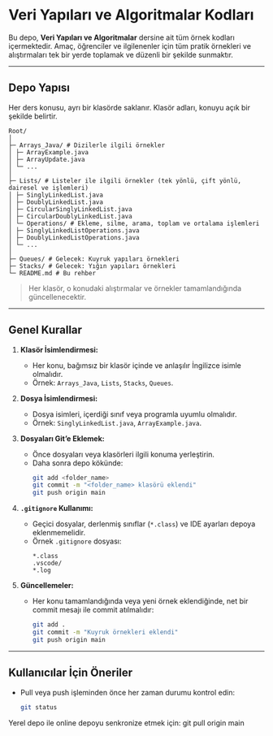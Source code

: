 # Veri Yapıları ve Algoritmalar Kodları

Bu depo, **Veri Yapıları ve Algoritmalar** dersine ait tüm örnek kodları içermektedir. Amaç, öğrenciler ve ilgilenenler için tüm pratik örnekleri ve alıştırmaları tek bir yerde toplamak ve düzenli bir şekilde sunmaktır.

---

## Depo Yapısı

Her ders konusu, ayrı bir klasörde saklanır. Klasör adları, konuyu açık bir şekilde belirtir.
```
Root/
│
├─ Arrays_Java/ # Dizilerle ilgili örnekler
│ ├─ ArrayExample.java
│ ├─ ArrayUpdate.java
│ └─ ...
│
├─ Lists/ # Listeler ile ilgili örnekler (tek yönlü, çift yönlü, dairesel ve işlemleri)
│ ├─ SinglyLinkedList.java
│ ├─ DoublyLinkedList.java
│ ├─ CircularSinglyLinkedList.java
│ ├─ CircularDoublyLinkedList.java
│ └─ Operations/ # Ekleme, silme, arama, toplam ve ortalama işlemleri
│ ├─ SinglyLinkedListOperations.java
│ ├─ DoublyLinkedListOperations.java
│ └─ ...
│
├─ Queues/ # Gelecek: Kuyruk yapıları örnekleri
├─ Stacks/ # Gelecek: Yığın yapıları örnekleri
└─ README.md # Bu rehber
```

> Her klasör, o konudaki alıştırmalar ve örnekler tamamlandığında güncellenecektir.

---

## Genel Kurallar

1. **Klasör İsimlendirmesi:**  
   - Her konu, bağımsız bir klasör içinde ve anlaşılır İngilizce isimle olmalıdır.  
   - Örnek: `Arrays_Java`, `Lists`, `Stacks`, `Queues`.

2. **Dosya İsimlendirmesi:**  
   - Dosya isimleri, içerdiği sınıf veya programla uyumlu olmalıdır.  
   - Örnek: `SinglyLinkedList.java`, `ArrayExample.java`.

3. **Dosyaları Git’e Eklemek:**  
   - Önce dosyaları veya klasörleri ilgili konuma yerleştirin.  
   - Daha sonra depo kökünde:
     ```bash
     git add <folder_name>
     git commit -m "<folder_name> klasörü eklendi"
     git push origin main
     ```

4. **`.gitignore` Kullanımı:**  
   - Geçici dosyalar, derlenmiş sınıflar (`*.class`) ve IDE ayarları depoya eklenmemelidir.  
   - Örnek `.gitignore` dosyası:
     ```
     *.class
     .vscode/
     *.log
     ```

5. **Güncellemeler:**  
   - Her konu tamamlandığında veya yeni örnek eklendiğinde, net bir commit mesajı ile commit atılmalıdır:
     ```bash
     git add .
     git commit -m "Kuyruk örnekleri eklendi"
     git push origin main
     ```

---

## Kullanıcılar İçin Öneriler

- Pull veya push işleminden önce her zaman durumu kontrol edin:
  ```bash
  git status

Yerel depo ile online depoyu senkronize etmek için:
git pull origin main



